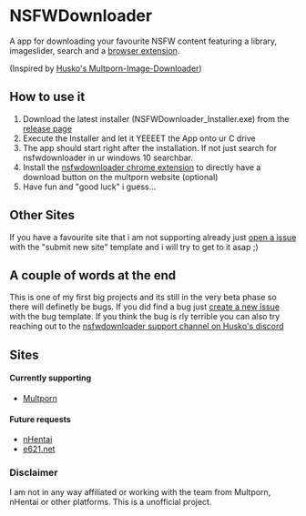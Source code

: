 # NSFWDownloader
A app for downloading your favourite NSFW content featuring a library, imageslider, search and a [browser extension](https://chrome.google.com/webstore/detail/nsfwdownloader/djbhnmoiklcclcibapihpnlhghnnknoi).

(Inspired by [Husko's Multporn-Image-Downloader](https://github.com/Official-Husko))

## How to use it
1. Download the latest installer (NSFWDownloader_Installer.exe) from the [release page](https://github.com/h110m/NSFWDownloader/releases)
2. Execute the Installer and let it YEEEET the App onto ur C drive
3. The app should start right after the installation. If not just search for nsfwdownloader in ur windows 10 searchbar.
4. Install the [nsfwdownloader chrome extension](https://chrome.google.com/webstore/detail/nsfwdownloader/djbhnmoiklcclcibapihpnlhghnnknoi) to directly have a download button on the multporn website (optional)
5. Have fun and "good luck" i guess...

## Other Sites
If you have a favourite site that i am not supporting already just [open a issue](https://github.com/h110m/NSFWDownloader/issues/new/choose) with the "submit new site" template and i will try to get to it asap ;)

## A couple of words at the end
This is one of my first big projects and its still in the very beta phase so there will definetly be bugs. If you did find a bug just [create a new issue](https://github.com/h110m/NSFWDownloader/issues/new/choose) with the bug template. If you think the bug is rly terrible you can also try reaching out to the [nsfwdownloader support channel on Husko's discord](https://discord.gg/2JmHb3FyW8)

## Sites

#### Currently supporting
- [Multporn](https://multporn.net)

#### Future requests
- [nHentai](https://nhentai.net/)
- [e621.net](https://e621.net/)

### Disclaimer
I am not in any way affiliated or working with the team from Multporn, nHentai or other platforms. This is a unofficial project.
